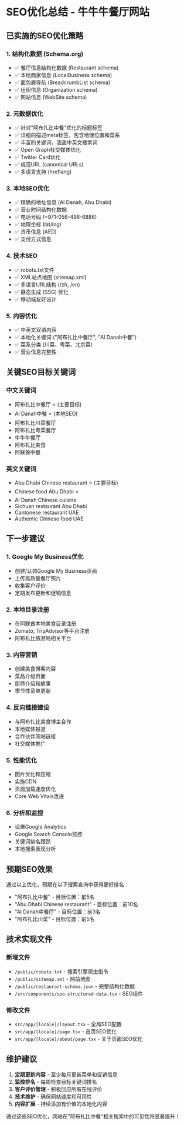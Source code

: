 # SEO优化总结 - 牛牛牛餐厅网站

## 已实施的SEO优化策略

### 1. 结构化数据 (Schema.org)
- ✅ 餐厅信息结构化数据 (Restaurant schema)
- ✅ 本地商家信息 (LocalBusiness schema)  
- ✅ 面包屑导航 (BreadcrumbList schema)
- ✅ 组织信息 (Organization schema)
- ✅ 网站信息 (WebSite schema)

### 2. 元数据优化
- ✅ 针对"阿布扎比中餐"优化的标题标签
- ✅ 详细的描述meta标签，包含地理位置和菜系
- ✅ 丰富的关键词，涵盖中英文搜索词
- ✅ Open Graph社交媒体优化
- ✅ Twitter Card优化
- ✅ 规范URL (canonical URLs)
- ✅ 多语言支持 (hreflang)

### 3. 本地SEO优化
- ✅ 精确的地址信息 (Al Danah, Abu Dhabi)
- ✅ 营业时间结构化数据
- ✅ 电话号码 (+971-056-496-6886)
- ✅ 地理坐标 (lat/lng)
- ✅ 货币信息 (AED)
- ✅ 支付方式信息

### 4. 技术SEO
- ✅ robots.txt文件
- ✅ XML站点地图 (sitemap.xml)
- ✅ 多语言URL结构 (/zh, /en)
- ✅ 静态生成 (SSG) 优化
- ✅ 移动端友好设计

### 5. 内容优化
- ✅ 中英文双语内容
- ✅ 本地化关键词 ("阿布扎比中餐厅", "Al Danah中餐")
- ✅ 菜系分类 (川菜、粤菜、北京菜)
- ✅ 营业信息完整性

## 关键SEO目标关键词

### 中文关键词
- 阿布扎比中餐厅 ⭐ (主要目标)
- Al Danah中餐 ⭐ (本地SEO)
- 阿布扎比川菜餐厅
- 阿布扎比粤菜餐厅
- 牛牛牛餐厅
- 阿布扎比美食
- 阿联酋中餐

### 英文关键词
- Abu Dhabi Chinese restaurant ⭐ (主要目标)
- Chinese food Abu Dhabi ⭐
- Al Danah Chinese cuisine
- Sichuan restaurant Abu Dhabi
- Cantonese restaurant UAE
- Authentic Chinese food UAE

## 下一步建议

### 1. Google My Business优化
- 创建/认领Google My Business页面
- 上传高质量餐厅照片
- 收集客户评价
- 定期发布更新和促销信息

### 2. 本地目录注册
- 在阿联酋本地美食目录注册
- Zomato, TripAdvisor等平台注册
- 阿布扎比旅游局相关平台

### 3. 内容营销
- 创建美食博客内容
- 菜品介绍页面
- 厨师介绍和故事
- 季节性菜单更新

### 4. 反向链接建设
- 与阿布扎比美食博主合作
- 本地媒体报道
- 合作伙伴网站链接
- 社交媒体推广

### 5. 性能优化
- 图片优化和压缩
- 实施CDN
- 页面加载速度优化
- Core Web Vitals改进

### 6. 分析和监控
- 设置Google Analytics
- Google Search Console监控
- 关键词排名跟踪
- 本地搜索表现分析

## 预期SEO效果

通过以上优化，预期在以下搜索查询中获得更好排名：
- "阿布扎比中餐" - 目标位置：前5名
- "Abu Dhabi Chinese restaurant" - 目标位置：前10名
- "Al Danah中餐厅" - 目标位置：前3名
- "阿布扎比川菜" - 目标位置：前5名

## 技术实现文件

### 新增文件
- `/public/robots.txt` - 搜索引擎爬虫指令
- `/public/sitemap.xml` - 网站地图
- `/public/restaurant-schema.json` - 完整结构化数据
- `/src/components/seo-structured-data.tsx` - SEO组件

### 修改文件
- `src/app/[locale]/layout.tsx` - 全局SEO配置
- `src/app/[locale]/page.tsx` - 首页SEO优化
- `src/app/[locale]/about/page.tsx` - 关于页面SEO优化

## 维护建议

1. **定期更新内容** - 至少每月更新菜单和促销信息
2. **监控排名** - 每周检查目标关键词排名
3. **客户评价管理** - 积极回应所有在线评价
4. **技术维护** - 确保网站速度和可用性
5. **内容扩展** - 持续添加有价值的本地化内容

通过这些SEO优化，网站在"阿布扎比中餐"相关搜索中的可见性将显著提升！
